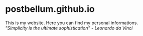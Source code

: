 # postbellum.github.io
This is my website. Here you can find my personal informations.  
*"Simplicity is the ultimate sophistication" - Leonardo da Vinci*

